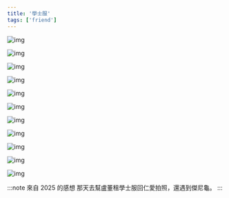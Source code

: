 ```yaml
---
title: '學士服'
tags: ['friend']
---
```

![img](./img_ig/202001/001.webp)

![img](./img_ig/202001/002.webp)

![img](./img_ig/202001/003.webp)

![img](./img_ig/202001/004.webp)

![img](./img_ig/202001/005.webp)

![img](./img_ig/202001/006.webp)

![img](./img_ig/202001/007.webp)

![img](./img_ig/202001/008.webp)

![img](./img_ig/202001/009.webp)

![img](./img_ig/202001/010.webp)

![img](./img_ig/202001/011.webp)

:::note 來自 2025 的感想
那天去幫盧董租學士服回仁愛拍照，還遇到傑尼龜。
:::